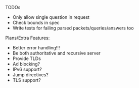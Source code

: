 TODOs
  - Only allow single question in request
  - Check bounds in spec
  - Write tests for failing parsed packets/queries/answers too

Plans/Extra Features:
  - Better error handling!!!
  - Be both authoritative and recursive server
  - Provide TLDs
  - Ad blocking?
  - IPv6 support?
  - Jump directives?
  - TLS support?
